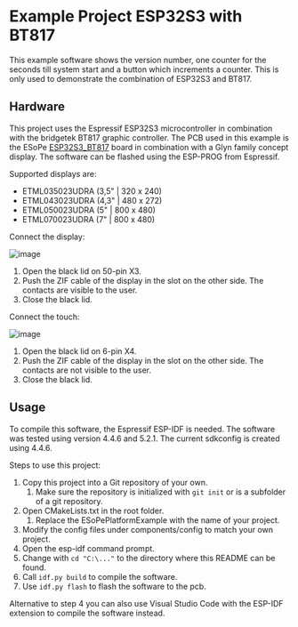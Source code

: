 # Example Project ESP32S3 with BT817

This example software shows the version number, one counter for the seconds till system start and a button which increments a counter. This is only used to demonstrate the combination of ESP32S3 and BT817.

## Hardware

This project uses the Espressif ESP32S3 microcontroller in combination with the bridgetek BT817 graphic controller. The PCB used in this example is the ESoPe [ESP32S3_BT817](https://esope.de/de/produkte/esope-plattform?view=article&id=78&catid=11) board in combination with a Glyn family concept display. The software can be flashed using the ESP-PROG from Espressif.

Supported displays are:

- ETML035023UDRA (3,5" | 320 x 240)
- ETML043023UDRA (4,3" | 480 x 272)
- ETML050023UDRA (5" | 800 x 480)
- ETML070023UDRA (7" | 800 x 480)

Connect the display:

![image](https://github.com/user-attachments/assets/aa533fbd-98b3-42f7-afb2-a4ca6bd44f4f)
	
1.	Open the black lid on 50-pin X3.
2.	Push the ZIF cable of the display in the slot on the other side. The contacts are visible to the user.
3.	Close the black lid.

Connect the touch:

![image](https://github.com/user-attachments/assets/6b97d137-5b20-4289-bd20-4c28879cde87)

1.	Open the black lid on 6-pin X4.
2.	Push the ZIF cable of the display in the slot on the other side. The contacts are not visible to the user.
3.	Close the black lid.

## Usage

To compile this software, the Espressif ESP-IDF is needed. The software was tested using version 4.4.6 and 5.2.1. The current sdkconfig is created using 4.4.6.

Steps to use this project:

1. Copy this project into a Git repository of your own.
   1. Make sure the repository is initialized with `git init` or is a subfolder of a git repository.
2. Open CMakeLists.txt in the root folder.
   1. Replace the ESoPePlatformExample with the name of your project.
3. Modify the config files under components/config to match your own project.
4. Open the esp-idf command prompt.
5. Change with `cd "C:\..."` to the directory where this README can be found.
6. Call `idf.py build` to compile the software.
7. Use `idf.py flash` to flash the software to the pcb.

Alternative to step 4 you can also use Visual Studio Code with the ESP-IDF extension to compile the software instead.
